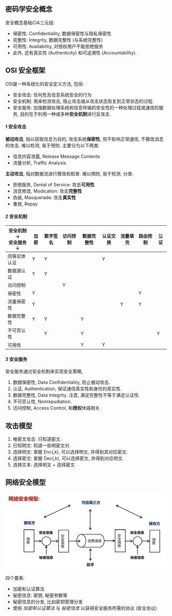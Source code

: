 ## 密码学安全概念
安全概念基础CIA三元组:
- 保密性: Confidentiality,  数据保密性与隐私保密性
- 完整性: Integrity, 数据完整性 (与系统完整性)
- 可用性: Availability, 对授权用户不能拒绝服务
- 此外, 还有真实性 (Authenticity) 和可追溯性 (Accountability).

## OSI 安全框架

OSI是一种系统化的安全定义方法, 包括:

- 安全攻击: 任何危及信息系统安全的行为
- 安全机制: 用来检测攻击, 阻止攻击或从攻击状态恢复到正常状态的过程.
- 安全服务: 加强数据处理系统和信息传输的安全性的一种处理过程或通信的服务, 目的在于利用一种或多种**安全机制**进行反攻击.

#### 1 安全攻击

**被动攻击**, 指以获取信息为目的, 攻击系统**保密性**, 但不影响正常通信, 不篡改消息的攻击. 难以检测, 易于预防. 主要分为以下两类:
- 信息内容泄露, Release Message Contents
- 流量分析, Traffic Analysis

**主动攻击**, 指对数据流进行篡改和假冒. 难以预防, 易于检测. 分类:
- 拒绝服务, Denial of Service: 攻击**可用性**
- 消息修改, Modication: 攻击**完整性**
- 伪装, Masquerade: 攻击**真实性**
- 重放, Repay

#### 2 安全机制

| 安全机制 $\to$ <br> 安全服务 $\downarrow$ | 加密 | 数字签名 | 访问控制 | 数据完整性 | 认证交换 | 流量填充 | 路由控制 | 公证 |
| ----------------------------------------- | ---- | -------- | -------- | ---------- | -------- | -------- | -------- | ---- |
| 同等实体认证                              | Y    | Y        |          |            | Y        |          |          |      |
| 数据源认证                                | Y    | Y        |          |            |          |          |          |      |
| 访问控制                                  |      |          | Y        |            |          |          |          |      |
| 保密性                                    | Y    |          |          |            |          |          | Y        |      |
| 流量保密性                                | Y    |          |          |            |          | Y        | Y        |      |
| 数据完整性                                | Y    | Y        |          | Y          |          |          |          |      |
| 不可否认性                                |      | Y        |          | Y          |          |          |          | Y    |
| 可用性                                    |      |          |          | Y          | Y         |          |          |      |

#### 3 安全服务

安全服务通过安全机制来实现安全策略, 

1. 数据保密性, Data Confidentiality, 防止被动攻击.
2. 认证, Authentication, 保证通信真实性和身份的真实性.
3. 数据完整性, Data Integrity. 注意, 满足完整性不等于满足认证性.
4. 不可否认性, Nonrepudiation.
5. 访问控制, Access Control, 和**授权**休戚相关.

## 攻击模型

1. 唯密文攻击: 只知道密文.
2. 已知明文: 知道一些明密文对.
3. 选择明文: 掌握 Enc(,k), 可以选择明文, 并得到其对应密文.
4. 选择密文: 掌握 Dec(,k), 可以选择密文, 并得到对应明文.
5. 选择文本: 选择明文 + 选择密文

## 网络安全模型

![|500](../../attach/Pasted%20image%2020230611205541.png)

四个要素:
- 加密和认证算法
- 秘密信息: 密钥, 秘密参数等
- 秘密信息的分发, 比如密钥管理分发
- 使用 *加密和认证算法* 与 *秘密信息* 以获得安全服务所需的协议 (安全协议)